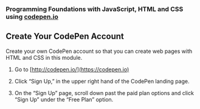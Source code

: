 ### Programming Foundations with JavaScript, HTML and CSS using [codepen.io](https://codepen.io)

## Create Your CodePen Account

Create your own CodePen account so that you can create web pages with HTML and CSS in this module.

1. Go to 
[http://codepen.io/](https://codepen.io)

3. Click “Sign Up,” in the upper right hand of the CodePen landing page.

4. On the “Sign Up” page, scroll down past the paid plan options and click “Sign Up” under the “Free Plan” option.




